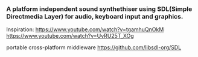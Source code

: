 ### A platform independent sound synthethiser using SDL(Simple Directmedia Layer) for audio, keyboard input and graphics.

Inspiration:
https://www.youtube.com/watch?v=tgamhuQnOkM
https://www.youtube.com/watch?v=UvRU25T_XOg

portable cross-platform middleware
https://github.com/libsdl-org/SDL
